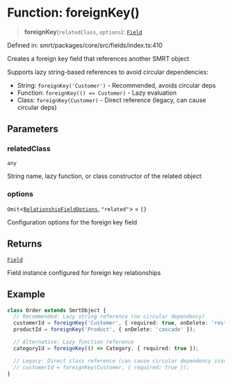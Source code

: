 # Function: foreignKey()

> **foreignKey**(`relatedClass`, `options`): [`Field`](../classes/Field.md)

Defined in: smrt/packages/core/src/fields/index.ts:410

Creates a foreign key field that references another SMRT object

Supports lazy string-based references to avoid circular dependencies:
- String: `foreignKey('Customer')` - Recommended, avoids circular deps
- Function: `foreignKey(() => Customer)` - Lazy evaluation
- Class: `foreignKey(Customer)` - Direct reference (legacy, can cause circular deps)

## Parameters

### relatedClass

`any`

String name, lazy function, or class constructor of the related object

### options

`Omit`\<[`RelationshipFieldOptions`](../interfaces/RelationshipFieldOptions.md), `"related"`\> = `{}`

Configuration options for the foreign key field

## Returns

[`Field`](../classes/Field.md)

Field instance configured for foreign key relationships

## Example

```typescript
class Order extends SmrtObject {
  // Recommended: Lazy string reference (no circular dependency)
  customerId = foreignKey('Customer', { required: true, onDelete: 'restrict' });
  productId = foreignKey('Product', { onDelete: 'cascade' });

  // Alternative: Lazy function reference
  categoryId = foreignKey(() => Category, { required: true });

  // Legacy: Direct class reference (can cause circular dependency issues)
  // customerId = foreignKey(Customer, { required: true });
}
```
